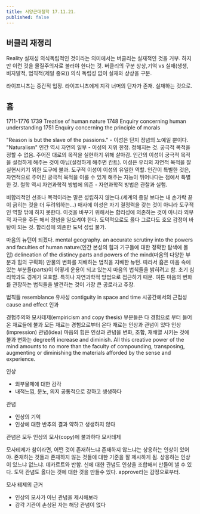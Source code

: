 ```yaml
---
title: 서양근대철학 17.11.21.
published: false
---
```


## 버클리 재정리
Reality 실재성
의식독립적인 것이라는 의미에서는 버클리는 실재적인 것을 거부. 하지만 이런 것을 물질주의자로 불러야 한다는 것.
버클리의 구분
상상,기억 vs 실재(생생, 비자발적, 법칙적(제일 중요))
의식 독립성 없이 실재와 상상을 구분.

라이프니츠는 중간적 입장.
라이프니츠에게 지각 너머의 단자가 존재. 실재하는 것으로.

## 흄
1711-1776
1739 Treatise of human nature
1748 Enquiry concerning human understanding
1751 Enquiry concerning the principle of morals

"Reason is but the slave of the passions." - 이성은 단지 정념의 노예일 뿐이다.
"Naturalism"
인간 역시 자연의 일부 - 이성의 지위 한정. 정해지는 것. 궁극적 목적을 정할 수 없음. 주어진 대로의 목적을 실현하기 위해 살아감. 인간의 이성이 궁극적 목적을 설정하게 해주는 것이 아님(설정하게 해주면 칸트). 이성은 우리의 자연적 목적을 잘 실현시키기 위한 도구에 불과. 도구적 이성이 이성의 유일한 역할. 인간이 특별한 것은, 자연적으로 주어진 궁극적 목적을 이룰 수 있게 해주는 지능이 뛰어나다는 점에서 특별한 것.
철학 역시 자연과학적 방법에 의존 - 자연과학적 방법은 관찰과 실험.

비합리적인 선호나 목적이라는 말은 성립하지 않는다.(세계의 종말 보다는 내 손가락 끝이 긁히는 것을 더 두려워하는...) 매사에 이성은 자기 결정력을 갖는 것이 아니라 도구적인 역할 밖에 하지 못한다.
이것을 바꾸기 위해서는 합리성에 의존하는 것이 아니라 외부적 자극을 주든 해서 정념을 일으켜야 한다. 도덕적으로도 옳다 그르다도 호오 감정이 바탕이 되는 것. 합리성에 의존한 도덕 성립 불가.

마음의 뉴턴이 되겠다. mental geography.
an accurate scrutiny into the powers and faculties of human nature(인간 본성의 힘과 기구들에 대한 정확한 탐색에 몰입)
delineation of the distincy parts and powers of the mind(마음의 다양한 부분과 힘의 구획화)
만물의 변화를 지배하는 법칙을 지배한 뉴턴. 따라서 흄은 마음 속에 있는 부분들(parts)이 어떻게 운용이 되고 있는지 마음의 법칙들을 밝히려고 함. 초기 심리학과도 경계가 모호함. 특히나 자연과학적 방법으로 접근하기 때문. 여튼 마음의 변화를 관장하는 법칙들을 발견하는 것이 가장 큰 공로라고 주장.

법칙들
resemblance 유사성
contiguity in space and time 시공간에서의 근접성
cause and effect 인과

경험주의와 모사테제(empiricism and copy thesis)
부분들은 다 경험으로 부터 들어온 재료들에 불과
모든 재료는 경험으로부터 온다
재료는 인상과 관념이 있다
인상(impression)
관념(idea)
마음의 힘은 인상과 관념을 변화, 조합, 재배열 시키는 것에 불과
변화는 degree의 increase and diminish.
All this creative power of the mind amounts to no more than the faculty of compounding, transposing, augmenting or diminishing the materials afforded by the sense and experience.

인상
- 외부물체에 대한 감각
- 내적느낌, 분노, 의지
공통적으로 강하고 생생하다

관념
- 인상의 기억
- 인상에 대한 반추의 결과
약하고 생생하지 않다

관념은 모두 인상의 모사(copy)에 불과하다
모사테제

모사테제가 참이라면, 어떤 것이 존재하느냐 존재하지 않느냐는 상응하는 인상이 있어야. 존재하는 것들과 존재하지 않는 것들에 대한 기준을 잘 제시하게 됨. 상응하는 인상이 있느냐 없느냐.
데카르트와 반함. 신에 대한 관념도 인상을 조합해서 만들어 낼 수 있다.
도덕 관념도 옳다는 것에 대한 것을 만들수 있다. approve라는 감정으로부터.

모사 테제의 근거
- 인상의 모사가 아닌 관념을 제시해보라
- 감각 기관이 손상된 자는 해당 관념이 없다
